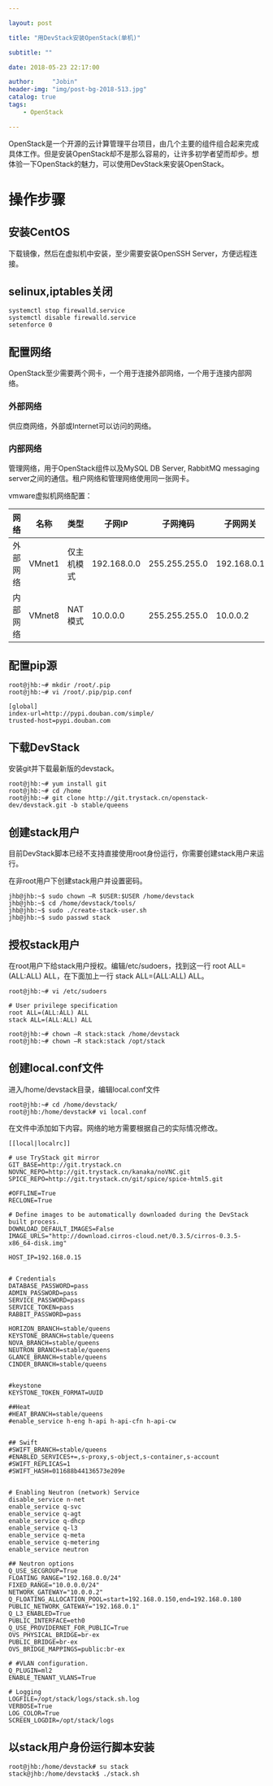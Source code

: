 ```yaml
---

layout: post

title: "用DevStack安装OpenStack(单机)"

subtitle: ""

date: 2018-05-23 22:17:00

author:     "Jobin"
header-img: "img/post-bg-2018-513.jpg"
catalog: true
tags:
    - OpenStack

---
```


OpenStack是一个开源的云计算管理平台项目，由几个主要的组件组合起来完成具体工作。但是安装OpenStack却不是那么容易的，让许多初学者望而却步。想体验一下OpenStack的魅力，可以使用DevStack来安装OpenStack。

# 操作步骤

## 安装CentOS

下载镜像，然后在虚拟机中安装，至少需要安装OpenSSH Server，方便远程连接。

## selinux,iptables关闭
```Shell
systemctl stop firewalld.service
systemctl disable firewalld.service
setenforce 0
```

## 配置网络

OpenStack至少需要两个网卡，一个用于连接外部网络，一个用于连接内部网络。

### 外部网络

供应商网络，外部或Internet可以访问的网络。

### 内部网络

管理网络，用于OpenStack组件以及MySQL DB Server, RabbitMQ messaging server之间的通信。租户网络和管理网络使用同一张网卡。

vmware虚拟机网络配置：

| 网络     | 名称   | 类型     | 子网IP      | 子网掩码      | 子网网关    |
| -------- | ------ | -------- | ----------- | ------------- | ----------- |
| 外部网络 | VMnet1 | 仅主机模式 | 192.168.0.0 | 255.255.255.0 | 192.168.0.1 |
| 内部网络 | VMnet8 | NAT模式  | 10.0.0.0    | 255.255.255.0 | 10.0.0.2    |

 ## 配置pip源

```Shell
root@jhb:~# mkdir /root/.pip
root@jhb:~# vi /root/.pip/pip.conf

[global]
index-url=http://pypi.douban.com/simple/
trusted-host=pypi.douban.com
```

## 下载DevStack

安装git并下载最新版的devstack。

```Shell
root@jhb:~# yum install git   
root@jhb:~# cd /home
root@jhb:~# git clone http://git.trystack.cn/openstack-dev/devstack.git -b stable/queens
```

## 创建stack用户

目前DevStack脚本已经不支持直接使用root身份运行，你需要创建stack用户来运行。

在非root用户下创建stack用户并设置密码。

```shell
jhb@jhb:~$ sudo chown –R $USER:$USER /home/devstack
jhb@jhb:~$ cd /home/devstack/tools/
jhb@jhb:~$ sudo ./create-stack-user.sh
jhb@jhb:~$ sudo passwd stack
```

## 授权stack用户

在root用户下给stack用户授权。编辑/etc/sudoers，找到这一行 root ALL=(ALL:ALL) ALL，在下面加上一行 stack ALL=(ALL:ALL) ALL。

```Shell
root@jhb:~# vi /etc/sudoers

# User privilege specification
root ALL=(ALL:ALL) ALL
stack ALL=(ALL:ALL) ALL

root@jhb:~# chown –R stack:stack /home/devstack
root@jhb:~# chown –R stack:stack /opt/stack
```

## 创建local.conf文件

进入/home/devstack目录，编辑local.conf文件

```Shell
root@jhb:~# cd /home/devstack/
root@jhb:/home/devstack# vi local.conf
```

在文件中添加如下内容。网络的地方需要根据自己的实际情况修改。

```
[[local|localrc]]

# use TryStack git mirror
GIT_BASE=http://git.trystack.cn
NOVNC_REPO=http://git.trystack.cn/kanaka/noVNC.git
SPICE_REPO=http://git.trystack.cn/git/spice/spice-html5.git

#OFFLINE=True
RECLONE=True

# Define images to be automatically downloaded during the DevStack built process.
DOWNLOAD_DEFAULT_IMAGES=False
IMAGE_URLS="http://download.cirros-cloud.net/0.3.5/cirros-0.3.5-x86_64-disk.img"

HOST_IP=192.168.0.15


# Credentials
DATABASE_PASSWORD=pass
ADMIN_PASSWORD=pass
SERVICE_PASSWORD=pass
SERVICE_TOKEN=pass
RABBIT_PASSWORD=pass

HORIZON_BRANCH=stable/queens
KEYSTONE_BRANCH=stable/queens
NOVA_BRANCH=stable/queens
NEUTRON_BRANCH=stable/queens
GLANCE_BRANCH=stable/queens
CINDER_BRANCH=stable/queens


#keystone
KEYSTONE_TOKEN_FORMAT=UUID

##Heat
#HEAT_BRANCH=stable/queens
#enable_service h-eng h-api h-api-cfn h-api-cw


## Swift
#SWIFT_BRANCH=stable/queens
#ENABLED_SERVICES+=,s-proxy,s-object,s-container,s-account
#SWIFT_REPLICAS=1
#SWIFT_HASH=011688b44136573e209e


# Enabling Neutron (network) Service
disable_service n-net
enable_service q-svc
enable_service q-agt
enable_service q-dhcp
enable_service q-l3
enable_service q-meta
enable_service q-metering
enable_service neutron

## Neutron options
Q_USE_SECGROUP=True
FLOATING_RANGE="192.168.0.0/24"
FIXED_RANGE="10.0.0.0/24"
NETWORK_GATEWAY="10.0.0.2"
Q_FLOATING_ALLOCATION_POOL=start=192.168.0.150,end=192.168.0.180
PUBLIC_NETWORK_GATEWAY="192.168.0.1"
Q_L3_ENABLED=True
PUBLIC_INTERFACE=eth0
Q_USE_PROVIDERNET_FOR_PUBLIC=True
OVS_PHYSICAL_BRIDGE=br-ex
PUBLIC_BRIDGE=br-ex
OVS_BRIDGE_MAPPINGS=public:br-ex

# #VLAN configuration.
Q_PLUGIN=ml2
ENABLE_TENANT_VLANS=True

# Logging
LOGFILE=/opt/stack/logs/stack.sh.log
VERBOSE=True
LOG_COLOR=True
SCREEN_LOGDIR=/opt/stack/logs
```

## 以stack用户身份运行脚本安装

```shell
root@jhb:/home/devstack# su stack
stack@jhb:/home/devstack$ ./stack.sh
```
